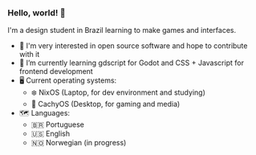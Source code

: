 ### Hello, world! 👋
I'm a design student in Brazil learning to make games and interfaces.

- 🤩 I'm very interested in open source software and hope to contribute with it
- 🌱 I’m currently learning gdscript for Godot and CSS + Javascript for frontend development
- 🖥 Current operating systems:
  - ❄️ NixOS (Laptop, for dev environment and studying)
  - 🚀 CachyOS (Desktop, for gaming and media)
- 🗺️ Languages:
  - 🇧🇷 Portuguese
  - 🇺🇸 English
  - 🇳🇴 Norwegian (in progress)


<!--
**Kinzerio/Kinzerio** is a ✨ _special_ ✨ repository because its `README.md` (this file) appears on your GitHub profile.

Here are some ideas to get you started:

- 🔭 I’m currently working on ...
- 🌱 I’m currently learning ...
- 👯 I’m looking to collaborate on ...
- 🤔 I’m looking for help with ...
- 💬 Ask me about ...
- 📫 How to reach me: ...
- 😄 Pronouns: ...
- ⚡ Fun fact: ...
-->
